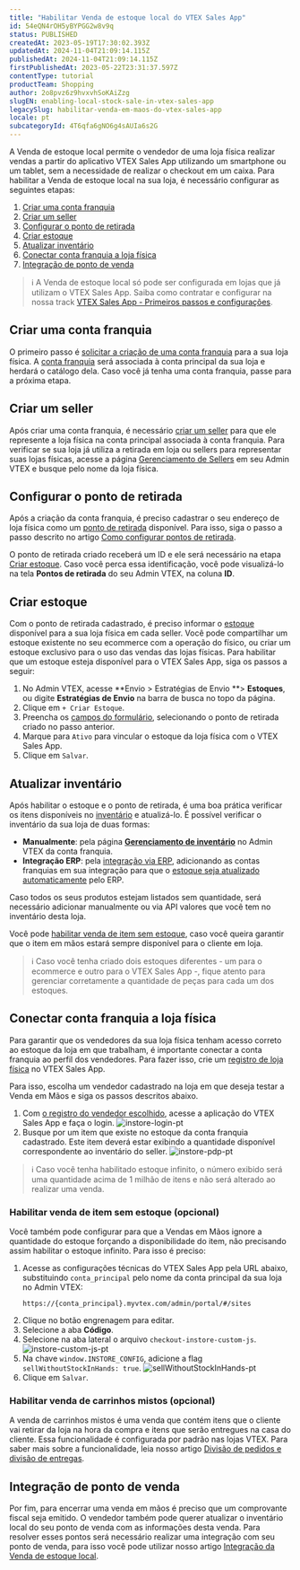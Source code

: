 ```yaml
---
title: "Habilitar Venda de estoque local do VTEX Sales App"
id: 54eQN4rOH5yBYPGG2w8v9q
status: PUBLISHED
createdAt: 2023-05-19T17:30:02.393Z
updatedAt: 2024-11-04T21:09:14.115Z
publishedAt: 2024-11-04T21:09:14.115Z
firstPublishedAt: 2023-05-22T23:31:37.597Z
contentType: tutorial
productTeam: Shopping
author: 2o8pvz6z9hvxvhSoKAiZzg
slugEN: enabling-local-stock-sale-in-vtex-sales-app
legacySlug: habilitar-venda-em-maos-do-vtex-sales-app
locale: pt
subcategoryId: 4T6qfa6gNO6g4sAUIa6s2G
---
```


A Venda de estoque local permite o vendedor de uma loja física realizar vendas a partir do aplicativo VTEX Sales App utilizando um smartphone ou um tablet, sem a necessidade de realizar o checkout em um caixa. Para habilitar a Venda de estoque local na sua loja, é necessário configurar as seguintes etapas:

1. [Criar uma conta franquia](#criar-uma-conta-franquia)
2. [Criar um seller](#criar-um-seller)
3. [Configurar o ponto de retirada](#configurar-o-ponto-de-retirada)
4. [Criar estoque](#criar-estoque)
5. [Atualizar inventário](#atualizar-inventario)
6. [Conectar conta franquia a loja física](#conectar-conta-franquia-a-loja-fisica)
7. [Integração de ponto de venda](#integracao-de-ponto-de-venda)

> ℹ️ A Venda de estoque local só pode ser configurada em lojas que já utilizam o VTEX Sales App. Saiba como contratar e configurar na nossa track [VTEX Sales App - Primeiros passos e configurações](/pt/tracks/instore-primeiros-passos-e-configuracoes--zav76TFEZlAjnyBVL5tRc).

## Criar uma conta franquia

O primeiro passo é [solicitar a criação de uma conta franquia](/pt/tracks/instore-primeiros-passos-e-configuracoes--zav76TFEZlAjnyBVL5tRc/eujH0id9Y4WJjjmdazUKd) para a sua loja física. A [conta franquia](/pt/tutorial/o-que-e-conta-franquia--kWQC6RkFSCUFGgY5gSjdl) será associada à conta principal da sua loja e herdará o catálogo dela. Caso você já tenha uma conta franquia, passe para a próxima etapa.

## Criar um seller

Após criar uma conta franquia, é necessário [criar um seller](/pt/tutorial/adicionar-seller--tutorials_392) para que ele represente a loja física na conta principal associada à conta franquia. Para verificar se sua loja já utiliza a retirada em loja ou sellers para representar suas lojas físicas, acesse a página [Gerenciamento de Sellers](/pt/tutorial/gerenciamento-de-sellers--6eEiOISwxuAWJ8w6MtK7iv) em seu Admin VTEX e busque pelo nome da loja física.

## Configurar o ponto de retirada

Após a criação da conta franquia, é preciso cadastrar o seu endereço de loja física como um [ponto de retirada](/pt/tutorial/pontos-de-retirada--2fljn6wLjn8M4lJHA6HP3R) disponível. Para isso, siga o passo a passo descrito no artigo [Como configurar pontos de retirada](/pt/tutorial/pontos-de-retirada--2fljn6wLjn8M4lJHA6HP3R#como-configurar-pontos-de-retirada).

O ponto de retirada criado receberá um ID e ele será necessário na etapa [Criar estoque](#criar-estoque). Caso você perca essa identificação, você pode visualizá-lo na tela **Pontos de retirada** do seu Admin VTEX, na coluna **ID**.

## Criar estoque

Com o ponto de retirada cadastrado, é preciso informar o [estoque](/pt/tutorial/estoque--6oIxvsVDTtGpO7y6zwhGpb) disponível para a sua loja física em cada seller. Você pode compartilhar um estoque existente no seu ecommerce com a operação do físico, ou criar um estoque exclusivo para o uso das vendas das lojas físicas. Para habilitar que um estoque esteja disponível para o VTEX Sales App, siga os passos a seguir:

1. No Admin VTEX, acesse **Envio > Estratégias de Envio **> **Estoques**, ou digite **Estratégias de Envio** na barra de busca no topo da página.
2. Clique em `+ Criar Estoque`.
3. Preencha os [campos do formulário](/pt/tutorial/gerenciar-estoque--tutorials_137#campos-de-cadastro), selecionando o ponto de retirada criado no passo anterior.
4. Marque <i class="fas fa-toggle-on"></i> para `Ativo` para vincular o estoque da loja física com o VTEX Sales App.
5. Clique em `Salvar`.

## Atualizar inventário

Após habilitar o estoque e o ponto de retirada, é uma boa prática verificar os itens disponíveis no [inventário](/pt/tutorial/gerenciar-itens-em-estoque--tutorials_139) e atualizá-lo. É possível verificar o inventário da sua loja de duas formas:

- **Manualmente**: pela página **[Gerenciamento de inventário](/pt/tutorial/gerenciar-itens-em-estoque--tutorials_139)** no Admin VTEX da conta franquia.
- **Integração ERP**: pela [integração via ERP](https://developers.vtex.com/docs/guides/erp-integration-guide), adicionando as contas franquias em sua integração para que o [estoque seja atualizado automaticamente](https://developers.vtex.com/docs/guides/erp-integration-import-inventory#update-sku-inventory) pelo ERP.

Caso todos os seus produtos estejam listados sem quantidade, será necessário adicionar manualmente ou via API valores que você tem no inventário desta loja.

Você pode [habilitar venda de item sem estoque](#habilitar-venda-de-item-sem-estoque-opcional), caso você queira garantir que o item em mãos estará sempre disponível para o cliente em loja.

> ℹ️ Caso você tenha criado dois estoques diferentes - um para o ecommerce e outro para o VTEX Sales App -, fique atento para gerenciar corretamente a quantidade de peças para cada um dos estoques.

## Conectar conta franquia a loja física

Para garantir que os vendedores da sua loja física tenham acesso correto ao estoque da loja em que trabalham, é importante conectar a conta franquia ao perfil dos vendedores. Para fazer isso, crie um [registro de loja física](/pt/tutorial/loja-fisica-instore-beta--N4M9njT9xomdWD7mQyPt7) no VTEX Sales App.

Para isso, escolha um vendedor cadastrado na loja em que deseja testar a Venda em Mãos e siga os passos descritos abaixo.

1. Com [o registro do vendedor escolhido](/pt/tutorial/vendedores-instore-beta--4rzit1pzp28km4HSDEdrEC), acesse a aplicação do VTEX Sales App e faça o login.
   ![instore-login-pt](https://cdn.statically.io/gh/vtexdocs/help-center-content/refs/heads/main/docs/pt/tutorials/com%C3%A9rcio-unificado/vtex-sales-app/habilitar-venda-de-estoque-local-do-vtex-sales-app_1.png)
2. Busque por um item que existe no estoque da conta franquia cadastrado. Este item deverá estar exibindo a quantidade disponível correspondente ao inventário do seller.
   ![instore-pdp-pt](https://cdn.statically.io/gh/vtexdocs/help-center-content/refs/heads/main/docs/pt/tutorials/com%C3%A9rcio-unificado/vtex-sales-app/habilitar-venda-de-estoque-local-do-vtex-sales-app_2.png)

> ℹ️ Caso você tenha habilitado estoque infinito, o número exibido será uma quantidade acima de 1 milhão de itens e não será alterado ao realizar uma venda.

### Habilitar venda de item sem estoque (opcional)

Você também pode configurar para que a Vendas em Mãos ignore a quantidade do estoque forçando a disponibilidade do item, não precisando assim habilitar o estoque infinito. Para isso é preciso:

1. Acesse as configurações técnicas do VTEX Sales App pela URL abaixo, substituindo `conta_principal` pelo nome da conta principal da sua loja no Admin VTEX:
   ```
   https://{conta_principal}.myvtex.com/admin/portal/#/sites
   ```
2. Clique no botão <i class="fas fa-cog"></i> engrenagem para editar.
3. Selecione a aba **Código**.
4. Selecione na aba lateral o arquivo `checkout-instore-custom-js`.
   ![instore-custom-js-pt](https://cdn.statically.io/gh/vtexdocs/help-center-content/refs/heads/main/docs/pt/tutorials/com%C3%A9rcio-unificado/vtex-sales-app/habilitar-venda-de-estoque-local-do-vtex-sales-app_3.png)
5. Na chave `window.INSTORE_CONFIG`, adicione a flag `sellWithoutStockInHands: true`.
   ![sellWithoutStockInHands-pt](https://cdn.statically.io/gh/vtexdocs/help-center-content/refs/heads/main/docs/pt/tutorials/com%C3%A9rcio-unificado/vtex-sales-app/habilitar-venda-de-estoque-local-do-vtex-sales-app_4.png)
6. Clique em <i class="fas fa-save"></i> `Salvar`.

### Habilitar venda de carrinhos mistos (opcional)

A venda de carrinhos mistos é uma venda que contém itens que o cliente vai retirar da loja na hora da compra e itens que serão entregues na casa do cliente. Essa funcionalidade é configurada por padrão nas lojas VTEX. Para saber mais sobre a funcionalidade, leia nosso artigo [Divisão de pedidos e divisão de entregas](/pt/tutorial/divisao-de-pedidos-e-divisao-de-entregas--jQvzA6QgSd51e2p6bthoV).

## Integração de ponto de venda

Por fim, para encerrar uma venda em mãos é preciso que um comprovante fiscal seja emitido. O vendedor também pode querer atualizar o inventário local do seu ponto de venda com as informações desta venda. Para resolver esses pontos será necessário realizar uma integração com seu ponto de venda, para isso você pode utilizar nosso artigo [Integração da Venda de estoque local](https://developers.vtex.com/docs/guides/integration-vtex-sales-app-local-stock-sale).
